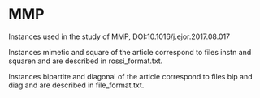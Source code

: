 # MMP


Instances used in the study of MMP, DOI:10.1016/j.ejor.2017.08.017

Instances mimetic and square of the article correspond to files instn and squaren and are described in rossi_format.txt.

Instances bipartite and diagonal of the article correspond to files bip and diag and are described in file_format.txt.
